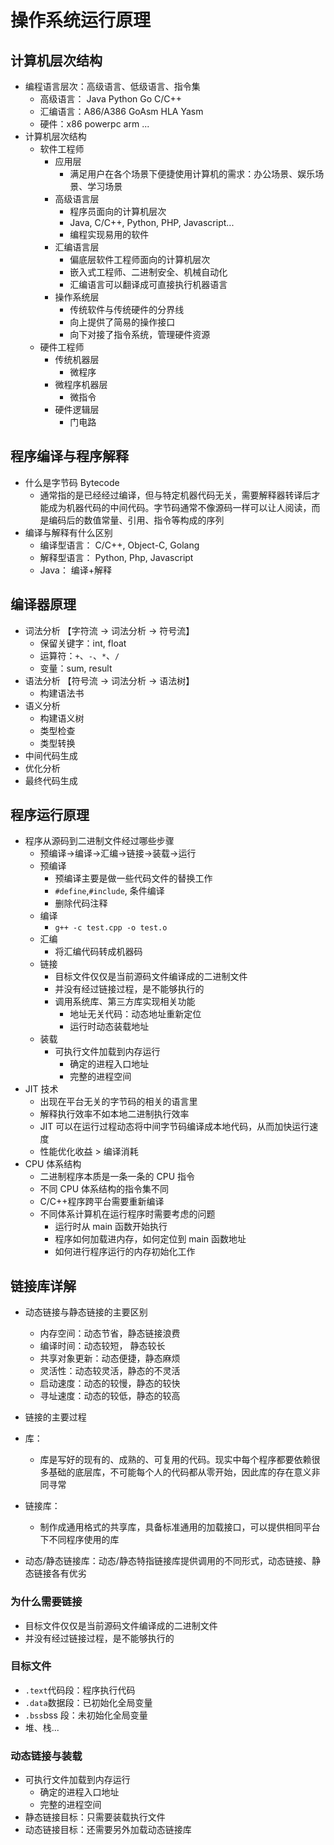 # 操作系统运行原理

## 计算机层次结构

- 编程语言层次：高级语言、低级语言、指令集
  - 高级语言： Java Python Go C/C++
  - 汇编语言：A86/A386 GoAsm HLA Yasm
  - 硬件：x86 powerpc arm ...
- 计算机层次结构
  - 软件工程师
    - 应用层
      - 满足用户在各个场景下便捷使用计算机的需求：办公场景、娱乐场景、学习场景
    - 高级语言层
      - 程序员面向的计算机层次
      - Java, C/C++, Python, PHP, Javascript...
      - 编程实现易用的软件
    - 汇编语言层
      - 偏底层软件工程师面向的计算机层次
      - 嵌入式工程师、二进制安全、机械自动化
      - 汇编语言可以翻译成可直接执行机器语言
    - 操作系统层
      - 传统软件与传统硬件的分界线
      - 向上提供了简易的操作接口
      - 向下对接了指令系统，管理硬件资源
  - 硬件工程师
    - 传统机器层
      - 微程序
    - 微程序机器层
      - 微指令
    - 硬件逻辑层
      - 门电路

## 程序编译与程序解释

- 什么是字节码 Bytecode
  - 通常指的是已经经过编译，但与特定机器代码无关，需要解释器转译后才能成为机器代码的中间代码。字节码通常不像源码一样可以让人阅读，而是编码后的数值常量、引用、指令等构成的序列
- 编译与解释有什么区别
  - 编译型语言： C/C++, Object-C, Golang
  - 解释型语言： Python, Php, Javascript
  - Java： 编译+解释

## 编译器原理

- 词法分析 【字符流 -> 词法分析 -> 符号流】
  - 保留关键字：int, float
  - 运算符：`+`、`-`、`*`、`/`
  - 变量：sum, result
- 语法分析 【符号流 -> 词法分析 -> 语法树】
  - 构建语法书
- 语义分析
  - 构建语义树
  - 类型检查
  - 类型转换
- 中间代码生成
- 优化分析
- 最终代码生成

## 程序运行原理

- 程序从源码到二进制文件经过哪些步骤
  - 预编译->编译->汇编->链接->装载->运行
  - 预编译
    - 预编译主要是做一些代码文件的替换工作
    - `#define`,`#include`, 条件编译
    - 删除代码注释
  - 编译
    - `g++ -c test.cpp -o test.o`
  - 汇编
    - 将汇编代码转成机器码
  - 链接
    - 目标文件仅仅是当前源码文件编译成的二进制文件
    - 并没有经过链接过程，是不能够执行的
    - 调用系统库、第三方库实现相关功能
      - 地址无关代码：动态地址重新定位
      - 运行时动态装载地址
  - 装载
    - 可执行文件加载到内存运行
      - 确定的进程入口地址
      - 完整的进程空间
- JIT 技术
  - 出现在平台无关的字节码的相关的语言里
  - 解释执行效率不如本地二进制执行效率
  - JIT 可以在运行过程动态将中间字节码编译成本地代码，从而加快运行速度
  - 性能优化收益 > 编译消耗
- CPU 体系结构
  - 二进制程序本质是一条一条的 CPU 指令
  - 不同 CPU 体系结构的指令集不同
  - C/C++程序跨平台需要重新编译
  - 不同体系计算机在运行程序时需要考虑的问题
    - 运行时从 main 函数开始执行
    - 程序如何加载进内存，如何定位到 main 函数地址
    - 如何进行程序运行的内存初始化工作

## 链接库详解

- 动态链接与静态链接的主要区别
  - 内存空间：动态节省，静态链接浪费
  - 编译时间：动态较短， 静态较长
  - 共享对象更新：动态便捷，静态麻烦
  - 灵活性：动态较灵活，静态的不灵活
  - 启动速度：动态的较慢，静态的较快
  - 寻址速度：动态的较低，静态的较高
- 链接的主要过程

- 库：
  - 库是写好的现有的、成熟的、可复用的代码。现实中每个程序都要依赖很多基础的底层库，不可能每个人的代码都从零开始，因此库的存在意义非同寻常
- 链接库：
  - 制作成通用格式的共享库，具备标准通用的加载接口，可以提供相同平台下不同程序使用的库
- 动态/静态链接库：动态/静态特指链接库提供调用的不同形式，动态链接、静态链接各有优劣

### 为什么需要链接

- 目标文件仅仅是当前源码文件编译成的二进制文件
- 并没有经过链接过程，是不能够执行的

### 目标文件

- `.text`代码段：程序执行代码
- `.data`数据段：已初始化全局变量
- `.bss`bss 段：未初始化全局变量
- 堆、栈...

### 动态链接与装载

- 可执行文件加载到内存运行
  - 确定的进程入口地址
  - 完整的进程空间
- 静态链接目标：只需要装载执行文件
- 动态链接目标：还需要另外加载动态链接库
